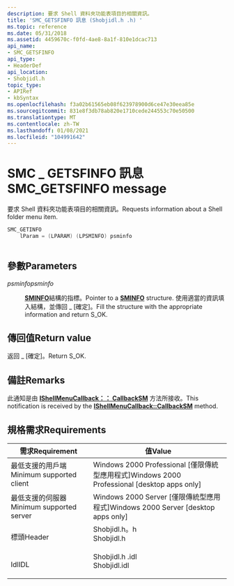 ```yaml
---
description: 要求 Shell 資料夾功能表項目的相關資訊。
title: 'SMC_GETSFINFO 訊息 (Shobjidl.h .h) '
ms.topic: reference
ms.date: 05/31/2018
ms.assetid: 4459670c-f0fd-4ae8-8a1f-810e1dcac713
api_name:
- SMC_GETSFINFO
api_type:
- HeaderDef
api_location:
- Shobjidl.h
topic_type:
- APIRef
- kbSyntax
ms.openlocfilehash: f3a02b61565eb08f623978900d6ce47e30eea85e
ms.sourcegitcommit: 831e8f3db78ab820e1710cede244553c70e50500
ms.translationtype: MT
ms.contentlocale: zh-TW
ms.lasthandoff: 01/08/2021
ms.locfileid: "104991642"
---
```

# <a name="smc_getsfinfo-message"></a><span data-ttu-id="167a5-103">SMC \_ GETSFINFO 訊息</span><span class="sxs-lookup"><span data-stu-id="167a5-103">SMC\_GETSFINFO message</span></span>

<span data-ttu-id="167a5-104">要求 Shell 資料夾功能表項目的相關資訊。</span><span class="sxs-lookup"><span data-stu-id="167a5-104">Requests information about a Shell folder menu item.</span></span>


```C++
SMC_GETINFO 
    lParam = (LPARAM) (LPSMINFO) psminfo
            
```



## <a name="parameters"></a><span data-ttu-id="167a5-105">參數</span><span class="sxs-lookup"><span data-stu-id="167a5-105">Parameters</span></span>

<dl> <dt>

<span data-ttu-id="167a5-106">*psminfo*</span><span class="sxs-lookup"><span data-stu-id="167a5-106">*psminfo*</span></span> 
</dt> <dd>

<span data-ttu-id="167a5-107">[**SMINFO**](/windows/win32/api/shobjidl_core/ns-shobjidl_core-sminfo)結構的指標。</span><span class="sxs-lookup"><span data-stu-id="167a5-107">Pointer to a [**SMINFO**](/windows/win32/api/shobjidl_core/ns-shobjidl_core-sminfo) structure.</span></span> <span data-ttu-id="167a5-108">使用適當的資訊填入結構，並傳回 \_ [確定]。</span><span class="sxs-lookup"><span data-stu-id="167a5-108">Fill the structure with the appropriate information and return S\_OK.</span></span>

</dd> </dl>

## <a name="return-value"></a><span data-ttu-id="167a5-109">傳回值</span><span class="sxs-lookup"><span data-stu-id="167a5-109">Return value</span></span>

<span data-ttu-id="167a5-110">返回 \_ [確定]。</span><span class="sxs-lookup"><span data-stu-id="167a5-110">Return S\_OK.</span></span>

## <a name="remarks"></a><span data-ttu-id="167a5-111">備註</span><span class="sxs-lookup"><span data-stu-id="167a5-111">Remarks</span></span>

<span data-ttu-id="167a5-112">此通知是由 [**IShellMenuCallback：： CallbackSM**](/windows/desktop/api/shobjidl_core/nf-shobjidl_core-ishellmenucallback-callbacksm) 方法所接收。</span><span class="sxs-lookup"><span data-stu-id="167a5-112">This notification is received by the [**IShellMenuCallback::CallbackSM**](/windows/desktop/api/shobjidl_core/nf-shobjidl_core-ishellmenucallback-callbacksm) method.</span></span>

## <a name="requirements"></a><span data-ttu-id="167a5-113">規格需求</span><span class="sxs-lookup"><span data-stu-id="167a5-113">Requirements</span></span>



| <span data-ttu-id="167a5-114">需求</span><span class="sxs-lookup"><span data-stu-id="167a5-114">Requirement</span></span> | <span data-ttu-id="167a5-115">值</span><span class="sxs-lookup"><span data-stu-id="167a5-115">Value</span></span> |
|-------------------------------------|-----------------------------------------------------------------------------------------|
| <span data-ttu-id="167a5-116">最低支援的用戶端</span><span class="sxs-lookup"><span data-stu-id="167a5-116">Minimum supported client</span></span><br/> | <span data-ttu-id="167a5-117">Windows 2000 Professional \[僅限傳統型應用程式\]</span><span class="sxs-lookup"><span data-stu-id="167a5-117">Windows 2000 Professional \[desktop apps only\]</span></span><br/>                              |
| <span data-ttu-id="167a5-118">最低支援的伺服器</span><span class="sxs-lookup"><span data-stu-id="167a5-118">Minimum supported server</span></span><br/> | <span data-ttu-id="167a5-119">Windows 2000 Server \[僅限傳統型應用程式\]</span><span class="sxs-lookup"><span data-stu-id="167a5-119">Windows 2000 Server \[desktop apps only\]</span></span><br/>                                    |
| <span data-ttu-id="167a5-120">標頭</span><span class="sxs-lookup"><span data-stu-id="167a5-120">Header</span></span><br/>                   | <dl> <span data-ttu-id="167a5-121"><dt>Shobjidl.h。h</dt></span><span class="sxs-lookup"><span data-stu-id="167a5-121"><dt>Shobjidl.h</dt></span></span> </dl>   |
| <span data-ttu-id="167a5-122">Idl</span><span class="sxs-lookup"><span data-stu-id="167a5-122">IDL</span></span><br/>                      | <dl> <span data-ttu-id="167a5-123"><dt>Shobjidl.h .idl</dt></span><span class="sxs-lookup"><span data-stu-id="167a5-123"><dt>Shobjidl.idl</dt></span></span> </dl> |



 

 




